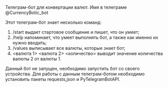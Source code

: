 Телеграм-бот для конвертации валют. Имя в телеграме @CurrencyBotic_bot

Этот телеграм-бот знает несколько команд:

  1. /start выдает стартовое сообщение и пишет, что он умеет;
  2. /help напоминает, что умеет выполнять бот, а также как именно их нужно вводить;
  3. /values выписывает все валюты, которые знает бот;
  4. <валюта 1> <валюта 2> <количество> выводит значение количества валюты 2 от валюты 1.
  
Данный бот не запущен, необходимо запустить бот со своего устройства. Для работы с данным телеграм-ботом необходимо установить пакеты requests,json и PyTelegramBotAPI.
